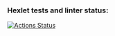 ### Hexlet tests and linter status:
[![Actions Status](https://github.com/natakhrom/frontend-project-12/workflows/hexlet-check/badge.svg)](https://github.com/natakhrom/frontend-project-12/actions)